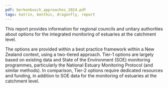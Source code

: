 ```yaml
---
pdf: berkenbusch_approaches_2024.pdf
tags: katrin, benthic, dragonfly, report
---
```


This report provides information for regional councils and unitary
authorities about options for the integrated monitoring of estuaries at the catchment
level.

The options are provided within a best practice framework within a New Zealand context, using a two-tiered approach. Tier-1 options are largely based on existing data and State of the Environment (SOE) monitoring programmes, particularly the National Estuary Monitoring Protocol (and similar methods). In comparison, Tier-2 options require dedicated resources and funding, in addition to SOE data for the monitoring of estuaries at the catchment level.
